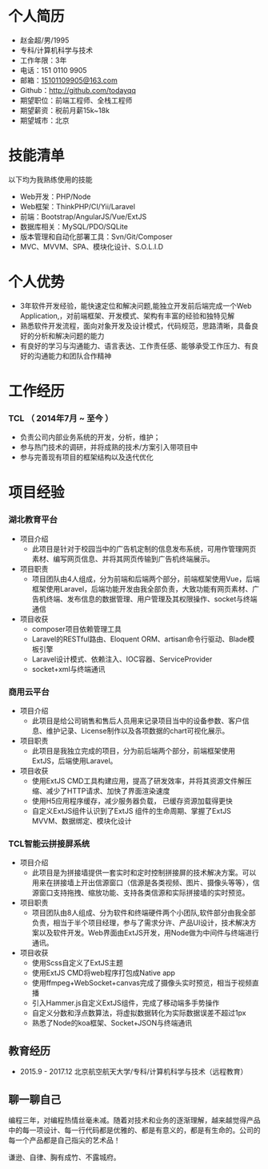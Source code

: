 # 个人简历

 - 赵金超/男/1995
 - 专科/计算机科学与技术 
 - 工作年限：3年
 - 电话：151 0110 9905
 - 邮箱：15101109905@163.com
 - Github：http://github.com/todayqq
 - 期望职位：前端工程师、全栈工程师
 - 期望薪资：税前月薪15k~18k
 - 期望城市：北京
 
# 技能清单

以下均为我熟练使用的技能

- Web开发：PHP/Node
- Web框架：ThinkPHP/CI/Yii/Laravel
- 前端：Bootstrap/AngularJS/Vue/ExtJS
- 数据库相关：MySQL/PDO/SQLite
- 版本管理和自动化部署工具：Svn/Git/Composer
- MVC、MVVM、SPA、模块化设计、S.O.L.I.D

# 个人优势

- 3年软件开发经验，能快速定位和解决问题,能独立开发前后端完成一个Web Application,，对前端框架、开发模式、架构有丰富的经验和独特见解
- 熟悉软件开发流程，面向对象开发及设计模式，代码规范，思路清晰，具备良好的分析和解决问题的能力
- 有良好的学习与沟通能力、语言表达、工作责任感、能够承受工作压力、有良好的沟通能力和团队合作精神


# 工作经历

### TCL （ 2014年7月 ~ 至今 ）
- 负责公司内部业务系统的开发，分析，维护；
- 参与热门技术的调研，并将成熟的技术/方案引入带项目中
- 参与完善现有项目的框架结构以及迭代优化

# 项目经验

### 湖北教育平台
- 项目介绍
    -  此项目是针对于校园当中的广告机定制的信息发布系统，可用作管理网页素材、编写网页信息、并将其网页传输到广告机终端展示。
- 项目职责
    - 项目团队由4人组成，分为前端和后端两个部分，前端框架使用Vue，后端框架使用Laravel，后端功能开发由我全部负责，大致功能有网页素材、广告机终端、发布信息的数据管理、用户管理及其权限操作、socket与终端通信
- 项目收获
    -  composer项目依赖管理工具
    -  Laravel的RESTful路由、Eloquent ORM、artisan命令行驱动、Blade模板引擎
    -  Laravel设计模式、依赖注入、IOC容器、ServiceProvider 
    -  socket+xml与终端通讯

### 商用云平台
- 项目介绍
    - 此项目是给公司销售和售后人员用来记录项目当中的设备参数、客户信息、维护记录、License制作以及各项数据的chart可视化展示。
- 项目职责
    - 此项目是我独立完成的项目，分为前后端两个部分，前端框架使用ExtJS，后端使用Laravel。
- 项目收获
    -  使用ExtJS CMD工具构建应用，提高了研发效率，并将其资源文件解压缩、减少了HTTP请求、加快了界面渲染速度
    -  使用H5应用程序缓存，减少服务器负载， 已缓存资源加载得更快
    -  自定义ExtJS组件认识到了ExtJS 组件的生命周期、掌握了ExtJS MVVM、数据绑定、模块化设计

### TCL智能云拼接屏系统
- 项目介绍
    - 此项目是为拼接墙提供一套实时和定时控制拼接屏的技术解决方案。可以用来在拼接墙上开出信源窗口（信源是各类视频、图片、摄像头等等），信源窗口支持拖拽、缩放功能、支持各类信源和实际拼接墙的实时预览。
- 项目职责
    - 项目团队由8人组成、分为软件和终端硬件两个小团队,软件部分由我全部负责，相当于半个项目经理，参与了需求分许、产品UI设计，技术解决方案以及软件开发。Web界面由ExtJS开发，用Node做为中间件与终端进行通讯。
- 项目收获
    - 使用Scss自定义了ExtJS主题
    - 使用ExtJS CMD将web程序打包成Native app
    - 使用ffmpeg+WebSocket+canvas完成了摄像头实时预览，相当于视频直播
    - 引入Hammer.js自定义ExtJS组件，完成了移动端多手势操作
    - 自定义分数和浮点数算法，将虚拟数据转化为实际数据误差不超过1px
    - 熟悉了Node的koa框架、Socket+JSON与终端通讯


## 教育经历
- 2015.9 - 2017.12 北京航空航天大学/专科/计算机科学与技术（远程教育）


## 聊一聊自己
编程三年，对编程热情丝毫未减。随着对技术和业务的逐渐理解，越来越觉得产品中的每一项设计、每一行代码都是优雅的、都是有意义的，都是有生命的。公司的每一个产品都是自己指尖的艺术品！

谦逊、自律、胸有成竹、不露城府。